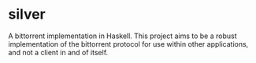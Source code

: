# silver
A bittorrent implementation in Haskell. This project aims to be a robust implementation of the bittorrent protocol for use within other applications, and not a client in and of itself.
